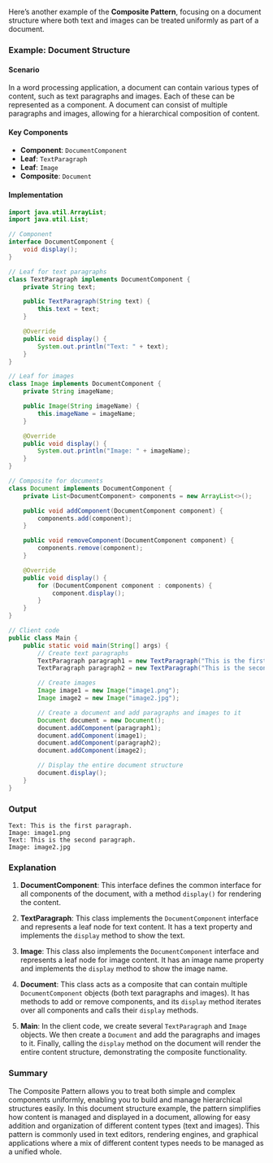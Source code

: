 Here’s another example of the **Composite Pattern**, focusing on a document structure where both text and images can be treated uniformly as part of a document.

### Example: Document Structure

#### Scenario
In a word processing application, a document can contain various types of content, such as text paragraphs and images. Each of these can be represented as a component. A document can consist of multiple paragraphs and images, allowing for a hierarchical composition of content.

#### Key Components
- **Component**: `DocumentComponent`
- **Leaf**: `TextParagraph`
- **Leaf**: `Image`
- **Composite**: `Document`

#### Implementation

```java
import java.util.ArrayList;
import java.util.List;

// Component
interface DocumentComponent {
    void display();
}

// Leaf for text paragraphs
class TextParagraph implements DocumentComponent {
    private String text;

    public TextParagraph(String text) {
        this.text = text;
    }

    @Override
    public void display() {
        System.out.println("Text: " + text);
    }
}

// Leaf for images
class Image implements DocumentComponent {
    private String imageName;

    public Image(String imageName) {
        this.imageName = imageName;
    }

    @Override
    public void display() {
        System.out.println("Image: " + imageName);
    }
}

// Composite for documents
class Document implements DocumentComponent {
    private List<DocumentComponent> components = new ArrayList<>();

    public void addComponent(DocumentComponent component) {
        components.add(component);
    }

    public void removeComponent(DocumentComponent component) {
        components.remove(component);
    }

    @Override
    public void display() {
        for (DocumentComponent component : components) {
            component.display();
        }
    }
}

// Client code
public class Main {
    public static void main(String[] args) {
        // Create text paragraphs
        TextParagraph paragraph1 = new TextParagraph("This is the first paragraph.");
        TextParagraph paragraph2 = new TextParagraph("This is the second paragraph.");

        // Create images
        Image image1 = new Image("image1.png");
        Image image2 = new Image("image2.jpg");

        // Create a document and add paragraphs and images to it
        Document document = new Document();
        document.addComponent(paragraph1);
        document.addComponent(image1);
        document.addComponent(paragraph2);
        document.addComponent(image2);

        // Display the entire document structure
        document.display();
    }
}
```

### Output
```
Text: This is the first paragraph.
Image: image1.png
Text: This is the second paragraph.
Image: image2.jpg
```

### Explanation

1. **DocumentComponent**: This interface defines the common interface for all components of the document, with a method `display()` for rendering the content.

2. **TextParagraph**: This class implements the `DocumentComponent` interface and represents a leaf node for text content. It has a text property and implements the `display` method to show the text.

3. **Image**: This class also implements the `DocumentComponent` interface and represents a leaf node for image content. It has an image name property and implements the `display` method to show the image name.

4. **Document**: This class acts as a composite that can contain multiple `DocumentComponent` objects (both text paragraphs and images). It has methods to add or remove components, and its `display` method iterates over all components and calls their `display` methods.

5. **Main**: In the client code, we create several `TextParagraph` and `Image` objects. We then create a `Document` and add the paragraphs and images to it. Finally, calling the `display` method on the document will render the entire content structure, demonstrating the composite functionality.

### Summary
The Composite Pattern allows you to treat both simple and complex components uniformly, enabling you to build and manage hierarchical structures easily. In this document structure example, the pattern simplifies how content is managed and displayed in a document, allowing for easy addition and organization of different content types (text and images). This pattern is commonly used in text editors, rendering engines, and graphical applications where a mix of different content types needs to be managed as a unified whole.